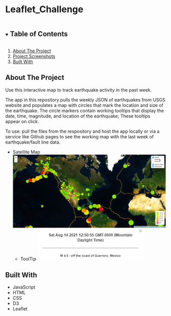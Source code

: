 # Leaflet_Challenge

<!--READ ME-->

<!-- TABLE OF CONTENTS -->
<details open="open">
  <summary><h2 style="display: inline-block">Table of Contents</h2></summary>
  <ol>
    <li>
      <a href="#about-the-project">About The Project</a>
    <li><a href="#built-with">Project Screenshots</a></li>
    <li><a href="#built-with">Built With</a></li>
  </ol>
</details>

<!-- ABOUT THE PROJECT -->
## About The Project

Use this interactive map to track earthquake activity in the past week.

The app in this repository pulls the weekly JSON of earthquakes from USGS website and populates a map with circles that mark the location and size of the earthquake. The circle markers contain working tooltips that display the date, time, magnitude, and location of the earthquake; These tooltips appear on click.

To use: pull the files from the respository and host the app locally or via a service like Github pages to see the working map with the last week of earthquake/fault line data.

<!-- Project Screenshots -->
* Satellite Map
  ![image](https://github.com/Boyder3113/Leaflet_Challenge/blob/main/Images/Satellite%20map.png?raw=true)
  * ToolTip
  ![image](https://github.com/Boyder3113/Leaflet_Challenge/blob/main/Images/Working%20Tooltip.PNG?raw=true)

<!-- BUILT WITH -->
## Built With

* JavaScript
* HTML
* CSS
* D3
* Leaflet
